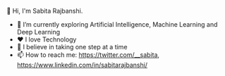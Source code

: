 👋 Hi, I'm Sabita Rajbanshi.
  

- 🌱 I’m currently exploring Artificial Intelligence, Machine Learning and Deep Learning
- ❤ I love Technology 
- 🤞 I believe in taking one step at a time
- 📫 How to reach me: https://twitter.com/__sabita, https://www.linkedin.com/in/sabitarajbanshi/
